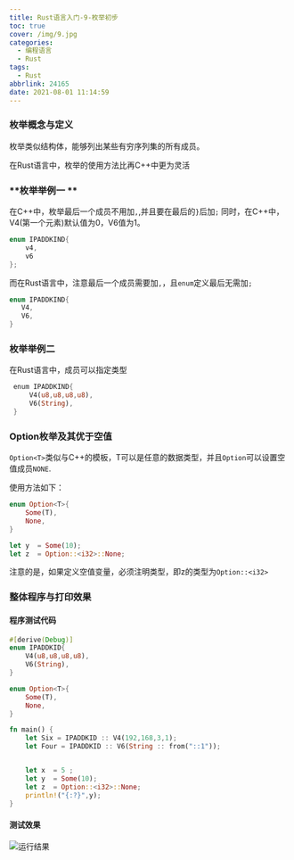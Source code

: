 ```yaml
---
title: Rust语言入门-9-枚举初步
toc: true
cover: /img/9.jpg
categories:
  - 编程语言
  - Rust
tags:
  - Rust
abbrlink: 24165
date: 2021-08-01 11:14:59
---
```

### **枚举概念与定义**

枚举类似结构体，能够列出某些有穷序列集的所有成员。<!-- more -->

在Rust语言中，枚举的使用方法比再C++中更为灵活  

### **枚举举例一 ** 

在C++中，枚举最后一个成员不用加`,`,并且要在最后的`}`后加`;` 同时，在C++中，V4(第一个元素)默认值为0，V6值为1。

```c++
enum IPADDKIND{
    v4,
    v6
};
```

而在Rust语言中，注意最后一个成员需要加`,`，且`enum`定义最后无需加`;`

```rust
enum IPADDKIND{
   V4,
   V6,
}
```

### **枚举举例二**

在Rust语言中，成员可以指定类型

```rust
 enum IPADDKIND{
     V4(u8,u8,u8,u8),   
     V6(String),
 }
```

### Option枚举及其优于空值

`Option<T>`类似与C++的模板，T可以是任意的数据类型，并且`Option`可以设置空值成员`NONE`.

使用方法如下：

```rust
enum Option<T>{
    Some(T),
    None,
}

let y  = Some(10);
let z  = Option::<i32>::None;
```

注意的是，如果定义空值变量，必须注明类型，即z的类型为`Option::<i32>`

### **整体程序与打印效果**

#### **程序测试代码**

```rust
#[derive(Debug)]
enum IPADDKID{
    V4(u8,u8,u8,u8),
    V6(String),
}

enum Option<T>{
    Some(T),
    None,
}

fn main() {
    let Six = IPADDKID :: V4(192,168,3,1);
    let Four = IPADDKID :: V6(String :: from("::1"));


    let x  = 5 ;
    let y  = Some(10);
    let z  = Option::<i32>::None;
    println!("{:?}",y);
} 

```

#### **测试效果**

![运行结果](/img/cargo3.jpg)
